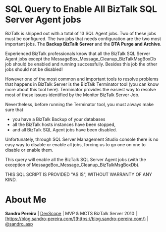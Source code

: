 # SQL Query to Enable All BizTalk SQL Server Agent jobs
BizTalk is shipped out with a total of 13 SQL Agent jobs. Two of these jobs must be configured. The two jobs that needs configuration are the two most important jobs. The **Backup BizTalk Server** and the **DTA Purge and Archive**.

Experienced BizTalk professionals know that all the BizTalk SQL Server Agent jobs except the MessageBox_Message_Cleanup_BizTalkMsgBoxDb job should be enabled and running successfully. Besides this job the other jobs should not be disabled!

However one of the most common and important tools to resolve problems that happens in BizTalk Server is the BizTalk Terminator tool (you can know more about this tool here). Terminator provides the easiest way to resolve most of these issues identified by the Monitor BizTalk Server Job.

Nevertheless, before running the Terminator tool, you must always make sure that
* you have a BizTalk Backup of your databases
* all the BizTalk hosts instances have been stopped,
* and all BizTalk SQL Agent jobs have been disabled.

Unfortunately, through SQL Server Management Studio console there is no easy way to disable or enable all jobs, forcing us to go one on one to disable or enable them.

This query will enable all the BizTalk SQL Server Agent jobs (with the exception of MessageBox_Message_Cleanup_BizTalkMsgBoxDb).
 
THIS SQL SCRIPT IS PROVIDED "AS IS", WITHOUT WARRANTY OF ANY KIND.

# About Me
**Sandro Pereira** | [DevScope](http://www.devscope.net/) | MVP & MCTS BizTalk Server 2010 | [https://blog.sandro-pereira.com/](https://blog.sandro-pereira.com/) | [@sandro_asp](https://twitter.com/sandro_asp)